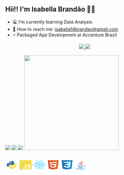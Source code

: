   ## Hii!! I'm Isabella Brandão 👩‍💻
 
- 💻 I’m currently learning Data Analysis
- 📃 How to reach me: isabella14brandao@gmail.com
- ⚡ Packaged App Development at Accenture Brazil
  
<div align="center">
  <a href="https://github.com/bellabrandoni">
  <img height="180em" src="https://github-readme-stats.vercel.app/api?username=bellabrandoni&show_icons=true&theme=dracula&include_all_commits=true&count_private=true"/>
  <img height="180em" src="https://github-readme-stats.vercel.app/api/top-langs/?username=bellabrandoni&layout=compact&langs_count=7&theme=dracula"/>
</div>
<div style="display: inline_block"><br>
  <a href="https://instagram.com/bellabrandoni" target="_blank"><img src="https://img.shields.io/badge/-Instagram-%23E4405F?style=for-the-badge&logo=instagram&logoColor=white" target="_blank"></a>
  <a href = "mailto:isabella14brandao@gmail.com"><img src="https://img.shields.io/badge/-Gmail-%23333?style=for-the-badge&logo=gmail&logoColor=white" target="_blank"></a>
  <a href="https://www.linkedin.com/in/isabella-brandao" target="_blank"><img src="https://img.shields.io/badge/-LinkedIn-%230077B5?style=for-the-badge&logo=linkedin&logoColor=white" target="_blank"></a> 
 <img src="https://i.picasion.com/pic92/a825ebd08b0e9e305e99fb2e4f13a3a3.gif" width="300" height="300" border="0" /" /></a><br /><a >
</div>

  ##
  
  <div> 
 <img align="center" alt="Rafa-Python" height="30" width="40" src="https://raw.githubusercontent.com/devicons/devicon/master/icons/python/python-original.svg"> <img align="center" alt="Rafa-Js" height="30" width="40" src="https://raw.githubusercontent.com/devicons/devicon/master/icons/javascript/javascript-plain.svg"> <img align="center" alt="Rafa-React" height="30" width="40" src="https://raw.githubusercontent.com/devicons/devicon/master/icons/react/react-original.svg"> <img align="center" alt="Rafa-HTML" height="30" width="40" src="https://raw.githubusercontent.com/devicons/devicon/master/icons/html5/html5-original.svg"> <img align="center" alt="Rafa-CSS" height="30" width="40" src="https://raw.githubusercontent.com/devicons/devicon/master/icons/css3/css3-original.svg"> <img align="center" alt="Rafa-Java" height="30" width="40" src="https://raw.githubusercontent.com/devicons/devicon/master/icons/java/java-original.svg">


</div>
